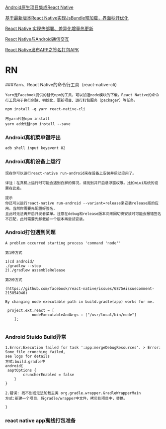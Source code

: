 [Android原生项目集成React Native](http://blog.csdn.net/u013718120/article/details/55050900)

[基于最新版本React Native实现JsBundle预加载，界面秒开优化](http://blog.csdn.net/u013718120/article/details/71538263)

[React Native 实现热部署、差异化增量热更新](http://blog.csdn.net/u013718120/article/details/55096393)

[ React Native与Android通信交互](http://blog.csdn.net/u013718120/article/details/55506238)

[ React Native发布APP之签名打包APK](http://blog.csdn.net/fengyuzhengfan/article/details/51958848)


# RN

###Yarn、React Native的命令行工具（react-native-cli）
```
Yarn是Facebook提供的替代npm的工具，可以加速node模块的下载。React Native的命令行工具用于执行创建、初始化、更新项目、运行打包服务（packager）等任务。

npm install -g yarn react-native-cli

用yarn代替npm install
yarn add代替npm install --save

```

### Android真机菜单键呼出
```
adb shell input keyevent 82

```

### Android真机设备上运行
```
现在你可以运行react-native run-android来在设备上安装并启动应用了。

译注：在真机上运行时可能会遇到白屏的情况，请找到并开启悬浮窗权限。比如miui系统的设置在此处。

提示
你还可以运行react-native run-android --variant=release来安装release版的应用。当然你需要先配置好签名，
且此时无法再开启开发者菜单。注意在debug和release版本间来回切换安装时可能会报错签名不匹配，此时需要先卸载前一个版本再尝试安装。
```

### Android打包遇到问题
```
A problem occurred starting process 'command 'node''

第1种方式

1)cd android/
./gradlew --stop
2)./gradlew assembleRelease

第2种方式

(https://github.com/facebook/react-native/issues/6875#issuecomment-215854946)

By changing node executable path in build.gradle(app) works for me.

 project.ext.react = [
            nodeExecutableAndArgs : ["/usr/local/bin/node"]
    ];
    
```
### Android Stuido Build异常
```
1.Error:Execution failed for task ':app:mergeDebugResources'. > Error: Some file crunching failed, 
see logs for details
方式:build.gradle中
android{
 aaptOptions {
        cruncherEnabled = false
    }
}

2.错误: 找不到或无法加载主类 org.gradle.wrapper.GradleWrapperMain
方式:新建一个项目，将gradle/wrapper中文件，拷贝到项目中，替换。

}

```
### react native app离线打包准备
```

```
